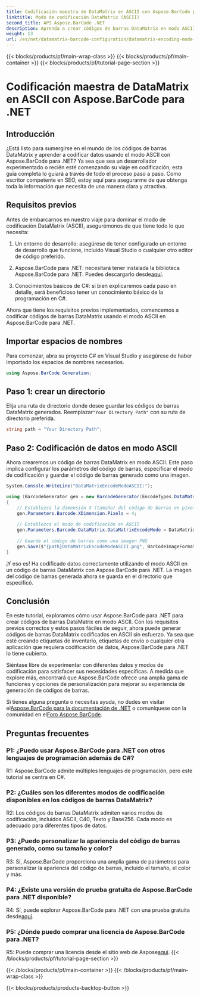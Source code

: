 ```yaml
---
title: Codificación maestra de DataMatrix en ASCII con Aspose.BarCode para .NET
linktitle: Modo de codificación DataMatrix (ASCII)
second_title: API Aspose.BarCode .NET
description: Aprenda a crear códigos de barras DataMatrix en modo ASCII usando Aspose.BarCode para .NET. Guía paso a paso para desarrolladores.
weight: 13
url: /es/net/datamatrix-barcode-configuration/datamatrix-encoding-mode-ascii/
---
```


{{< blocks/products/pf/main-wrap-class >}}
{{< blocks/products/pf/main-container >}}
{{< blocks/products/pf/tutorial-page-section >}}

# Codificación maestra de DataMatrix en ASCII con Aspose.BarCode para .NET

## Introducción

¿Está listo para sumergirse en el mundo de los códigos de barras DataMatrix y aprender a codificar datos usando el modo ASCII con Aspose.BarCode para .NET? Ya sea que sea un desarrollador experimentado o recién esté comenzando su viaje en codificación, esta guía completa lo guiará a través de todo el proceso paso a paso. Como escritor competente en SEO, estoy aquí para asegurarme de que obtenga toda la información que necesita de una manera clara y atractiva.

## Requisitos previos

Antes de embarcarnos en nuestro viaje para dominar el modo de codificación DataMatrix (ASCII), asegurémonos de que tiene todo lo que necesita:

1. Un entorno de desarrollo: asegúrese de tener configurado un entorno de desarrollo que funcione, incluido Visual Studio o cualquier otro editor de código preferido.

2.  Aspose.BarCode para .NET: necesitará tener instalada la biblioteca Aspose.BarCode para .NET. Puedes descargarlo desde[aquí](https://releases.aspose.com/barcode/net/).

3. Conocimientos básicos de C#: si bien explicaremos cada paso en detalle, será beneficioso tener un conocimiento básico de la programación en C#.

Ahora que tiene los requisitos previos implementados, comencemos a codificar códigos de barras DataMatrix usando el modo ASCII en Aspose.BarCode para .NET.

## Importar espacios de nombres

Para comenzar, abra su proyecto C# en Visual Studio y asegúrese de haber importado los espacios de nombres necesarios.

```csharp
using Aspose.BarCode.Generation;
```

## Paso 1: crear un directorio

 Elija una ruta de directorio donde desee guardar los códigos de barras DataMatrix generados. Reemplazar`"Your Directory Path"` con su ruta de directorio preferida.

```csharp
string path = "Your Directory Path";
```

## Paso 2: Codificación de datos en modo ASCII

Ahora crearemos un código de barras DataMatrix en modo ASCII. Este paso implica configurar los parámetros del código de barras, especificar el modo de codificación y guardar el código de barras generado como una imagen.

```csharp
System.Console.WriteLine("DataMatrixEncodeModeASCII:");

using (BarcodeGenerator gen = new BarcodeGenerator(EncodeTypes.DataMatrix, "Aspose"))
{
    // Establezca la dimensión X (tamaño) del código de barras en píxeles
    gen.Parameters.Barcode.XDimension.Pixels = 4;
    
    // Establezca el modo de codificación en ASCII
    gen.Parameters.Barcode.DataMatrix.DataMatrixEncodeMode = DataMatrixEncodeMode.ASCII;
    
    // Guarde el código de barras como una imagen PNG
    gen.Save($"{path}DataMatrixEncodeModeASCII.png", BarCodeImageFormat.Png);
}
```

¡Y eso es! Ha codificado datos correctamente utilizando el modo ASCII en un código de barras DataMatrix con Aspose.BarCode para .NET. La imagen del código de barras generada ahora se guarda en el directorio que especificó.

## Conclusión

En este tutorial, exploramos cómo usar Aspose.BarCode para .NET para crear códigos de barras DataMatrix en modo ASCII. Con los requisitos previos correctos y estos pasos fáciles de seguir, ahora puede generar códigos de barras DataMatrix codificados en ASCII sin esfuerzo. Ya sea que esté creando etiquetas de inventario, etiquetas de envío o cualquier otra aplicación que requiera codificación de datos, Aspose.BarCode para .NET lo tiene cubierto.

Siéntase libre de experimentar con diferentes datos y modos de codificación para satisfacer sus necesidades específicas. A medida que explore más, encontrará que Aspose.BarCode ofrece una amplia gama de funciones y opciones de personalización para mejorar su experiencia de generación de códigos de barras.

 Si tienes alguna pregunta o necesitas ayuda, no dudes en visitar el[Aspose.BarCode para la documentación de .NET](https://reference.aspose.com/barcode/net/) o comuníquese con la comunidad en el[Foro Aspose.BarCode](https://forum.aspose.com/c/barcode/13).

## Preguntas frecuentes

### P1: ¿Puedo usar Aspose.BarCode para .NET con otros lenguajes de programación además de C#?

R1: Aspose.BarCode admite múltiples lenguajes de programación, pero este tutorial se centra en C#.

### P2: ¿Cuáles son los diferentes modos de codificación disponibles en los códigos de barras DataMatrix?

R2: Los códigos de barras DataMatrix admiten varios modos de codificación, incluidos ASCII, C40, Texto y Base256. Cada modo es adecuado para diferentes tipos de datos.

### P3: ¿Puedo personalizar la apariencia del código de barras generado, como su tamaño y color?

R3: Sí, Aspose.BarCode proporciona una amplia gama de parámetros para personalizar la apariencia del código de barras, incluido el tamaño, el color y más.

### P4: ¿Existe una versión de prueba gratuita de Aspose.BarCode para .NET disponible?

 R4: Sí, puede explorar Aspose.BarCode para .NET con una prueba gratuita desde[aquí](https://releases.aspose.com/).

### P5: ¿Dónde puedo comprar una licencia de Aspose.BarCode para .NET?

 R5: Puede comprar una licencia desde el sitio web de Aspose[aquí](https://purchase.aspose.com/buy).
{{< /blocks/products/pf/tutorial-page-section >}}

{{< /blocks/products/pf/main-container >}}
{{< /blocks/products/pf/main-wrap-class >}}

{{< blocks/products/products-backtop-button >}}
